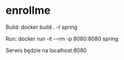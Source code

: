 # enrollme

Build:
docker build . -t spring

Run:
docker run -it --rm -p 8080:8080 spring

Serwis będzie na localhost:8080
